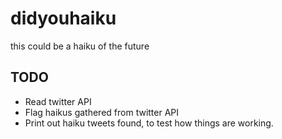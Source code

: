 didyouhaiku
===========

this could be a haiku of the future

## TODO
* Read twitter API
* Flag haikus gathered from twitter API
* Print out haiku tweets found, to test how things are working.
